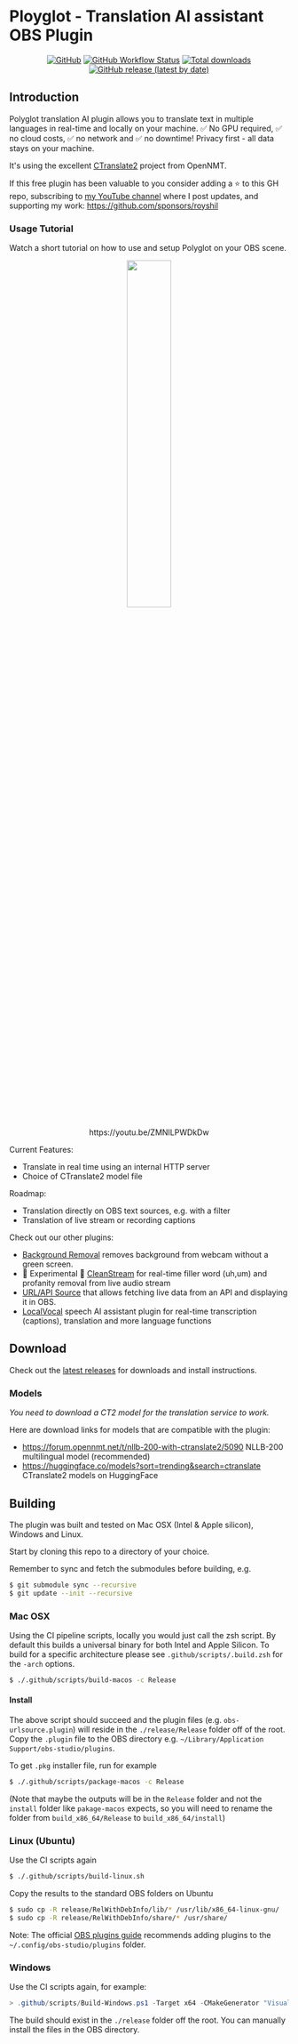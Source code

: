 # Ployglot - Translation AI assistant OBS Plugin

<div align="center">

[![GitHub](https://img.shields.io/github/license/obs-ai/obs-polyglot)](https://github.com/obs-ai/obs-polyglot/blob/main/LICENSE)
[![GitHub Workflow Status](https://img.shields.io/github/actions/workflow/status/obs-ai/obs-polyglot/push.yaml)](https://github.com/obs-ai/obs-polyglot/actions/workflows/push.yaml)
[![Total downloads](https://img.shields.io/github/downloads/obs-ai/obs-polyglot/total)](https://github.com/obs-ai/obs-polyglot/releases)
[![GitHub release (latest by date)](https://img.shields.io/github/v/release/obs-ai/obs-polyglot)](https://github.com/obs-ai/obs-polyglot/releases)

</div>

## Introduction

Polyglot translation AI plugin allows you to translate text in multiple languages in real-time and locally on your machine. ✅ No GPU required, ✅ no cloud costs, ✅ no network and ✅ no downtime! Privacy first - all data stays on your machine.

It's using the excellent [CTranslate2](https://github.com/OpenNMT/CTranslate2) project from OpenNMT.

If this free plugin has been valuable to you consider adding a ⭐ to this GH repo, subscribing to [my YouTube channel](https://www.youtube.com/@royshilk) where I post updates, and supporting my work: https://github.com/sponsors/royshil

### Usage Tutorial
Watch a short tutorial on how to use and setup Polyglot on your OBS scene.
<div align="center">
  <a href="https://youtu.be/ZMNILPWDkDw" target="_blank">
    <img width="40%" src="https://github-production-user-asset-6210df.s3.amazonaws.com/441170/277700000-629554d9-0f71-42a4-a251-71dec1e0b864.PNG" />
  </a>
  <br/>
  https://youtu.be/ZMNILPWDkDw
</div>

Current Features:
- Translate in real time using an internal HTTP server
- Choice of CTranslate2 model file

Roadmap:
- Translation directly on OBS text sources, e.g. with a filter
- Translation of live stream or recording captions

Check out our other plugins:
- [Background Removal](https://github.com/royshil/obs-backgroundremoval) removes background from webcam without a green screen.
- 🚧 Experimental 🚧 [CleanStream](https://github.com/obs-ai/obs-cleanstream) for real-time filler word (uh,um) and profanity removal from live audio stream
- [URL/API Source](https://github.com/obs-ai/obs-urlsource) that allows fetching live data from an API and displaying it in OBS.
- [LocalVocal](https://github.com/royshil/obs-localvocal) speech AI assistant plugin for real-time transcription (captions), translation and more language functions


## Download
Check out the [latest releases](https://github.com/obs-ai/obs-polyglot/releases) for downloads and install instructions.

### Models
_You need to download a CT2 model for the translation service to work._

Here are download links for models that are compatible with the plugin:
- https://forum.opennmt.net/t/nllb-200-with-ctranslate2/5090 NLLB-200 multilingual model (recommended)
- https://huggingface.co/models?sort=trending&search=ctranslate CTranslate2 models on HuggingFace

## Building

The plugin was built and tested on Mac OSX  (Intel & Apple silicon), Windows and Linux.

Start by cloning this repo to a directory of your choice.

Remember to sync and fetch the submodules before building, e.g.
```sh
$ git submodule sync --recursive
$ git update --init --recursive
```

### Mac OSX

Using the CI pipeline scripts, locally you would just call the zsh script. By default this builds a universal binary for both Intel and Apple Silicon. To build for a specific architecture please see `.github/scripts/.build.zsh` for the `-arch` options.

```sh
$ ./.github/scripts/build-macos -c Release
```

#### Install
The above script should succeed and the plugin files (e.g. `obs-urlsource.plugin`) will reside in the `./release/Release` folder off of the root. Copy the `.plugin` file to the OBS directory e.g. `~/Library/Application Support/obs-studio/plugins`.

To get `.pkg` installer file, run for example
```sh
$ ./.github/scripts/package-macos -c Release
```
(Note that maybe the outputs will be in the `Release` folder and not the `install` folder like `pakage-macos` expects, so you will need to rename the folder from `build_x86_64/Release` to `build_x86_64/install`)

### Linux (Ubuntu)

Use the CI scripts again
```sh
$ ./.github/scripts/build-linux.sh
```

Copy the results to the standard OBS folders on Ubuntu
```sh
$ sudo cp -R release/RelWithDebInfo/lib/* /usr/lib/x86_64-linux-gnu/
$ sudo cp -R release/RelWithDebInfo/share/* /usr/share/
```
Note: The official [OBS plugins guide](https://obsproject.com/kb/plugins-guide) recommends adding plugins to the `~/.config/obs-studio/plugins` folder.

### Windows

Use the CI scripts again, for example:

```powershell
> .github/scripts/Build-Windows.ps1 -Target x64 -CMakeGenerator "Visual Studio 17 2022"
```

The build should exist in the `./release` folder off the root. You can manually install the files in the OBS directory.

<!-- #### Building with CUDA support on Windows

To build with CUDA support on Windows, you need to install the CUDA toolkit from NVIDIA. The CUDA toolkit is available for download from [here](https://developer.nvidia.com/cuda-downloads).

After installing the CUDA toolkit, you need to set variables to point CMake to the CUDA toolkit installation directory. For example, if you have installed the CUDA toolkit in `C:\Program Files\NVIDIA GPU Computing Toolkit\CUDA\v11.4`, you need to set `CUDA_TOOLKIT_ROOT_DIR` to `C:\Program Files\NVIDIA GPU Computing Toolkit\CUDA\v11.4` and `POLYGLOT_WITH_CUDA` to `ON` when running `.github/scripts/Build-Windows.ps1`.

For example
```powershell
.github/scripts/Build-Windows.ps1 -Target x64 -ExtraCmakeArgs '-D','POLYGLOT_WITH_CUDA=ON','-D',"CUDA_TOOLKIT_ROOT_DIR='C:\Program Files\NVIDIA GPU Computing Toolkit\CUDA\v12.2'"
```

You will need to copy a few CUDA .dll files to the location of the plugin .dll for it to run. The required .dll files from CUDA (which are located in the `bin` folder of the CUDA toolkit installation directory) are:

- `cudart64_NN.dll`
- `cublas64_NN.dll`
- `cublasLt64_NN.dll`

where `NN` is the CUDA major version number. For example, if you have installed CUDA 12.2 as in example above, then `NN` is `12`. -->
